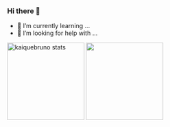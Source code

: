 ### Hi there 👋

- 🌱 I’m currently learning ...
- 🤔 I’m looking for help with ...

<div> 
  <img height="180em" src="https://github-readme-stats.vercel.app/api?username=KaiqueBruno&show_icons=false&theme=midnight-purple&include_all_commits=true&count_private=true" alt="kaiquebruno stats"/>
  <img height="180em" src="https://github-readme-stats.vercel.app/api/top-langs/?username=KaiqueBruno&layout=compact&show_icons=false&theme=midnight-purple&count_private=true&%22/%3E" />
<div/>
